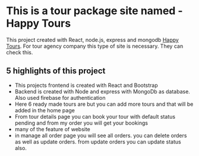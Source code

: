 # This is a tour package site named - Happy Tours

This project created with React, node.js, express and mongodb  [Happy Tours](https://tour-site-mern.netlify.app/). For tour agency company this type of site is necessary. They can check this.

## 5 highlights of this project

* This projects frontend is created with React and Bootstrap
* Backend is created with Node and express with MongoDb as database. Also used firebase for authentication
* Here 6 ready made tours are but you can add more tours and that will be added in the home page
* From tour details page you can book your tour with default status pending and from my order you will get your bookings
* many of the feature of website
* in manage all order page you will see all orders. you can delete orders as well as update orders. from update orders you can update status also.

